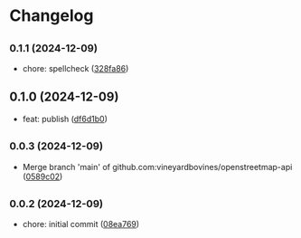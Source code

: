 # Changelog

## <small>0.1.1 (2024-12-09)</small>

* chore: spellcheck ([328fa86](https://github.com/vineyardbovines/openstreetmap-api/commit/328fa86))

## 0.1.0 (2024-12-09)

* feat: publish ([df6d1b0](https://github.com/vineyardbovines/openstreetmap-api/commit/df6d1b0))

## <small>0.0.3 (2024-12-09)</small>

* Merge branch 'main' of github.com:vineyardbovines/openstreetmap-api ([0589c02](https://github.com/vineyardbovines/openstreetmap-api/commit/0589c02))

## <small>0.0.2 (2024-12-09)</small>

* chore: initial commit ([08ea769](https://github.com/vineyardbovines/openstreetmap-api/commit/08ea769))
